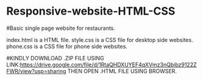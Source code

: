 # Responsive-website-HTML-CSS

#Basic single page website for restaurants.

index.html is a HTML file.
style.css is a CSS file for desktop side websites.
phone.css is a CSS file for phone side websites.

#KINDLY DOWNLOAD .ZIP FILE USING LINK:https://drive.google.com/file/d/1RtaQHDXUYEF4qXVmz3nQbibz9122ZFWR/view?usp=sharing
THEN OPEN .HTML FILE USING BROWSER.

